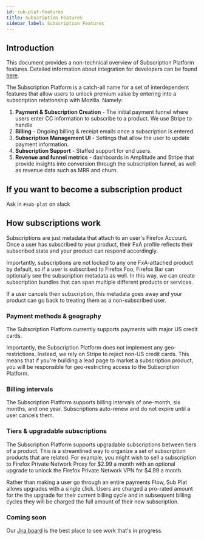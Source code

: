 ```yaml
---
id: sub-plat-features
title: Subscription Features
sidebar_label: Subscription Features
---
```


## Introduction

This document provides a non-technical overview of Subscription Platform features. Detailed information about integration for developers can be found [here][team page].

The Subscription Platform is a catch-all name for a set of interdependent features that allow users to unlock premium value by entering into a subscription relationship with Mozilla. Namely:

1. **Payment & Subscription Creation** - The initial payment funnel where users enter CC information to subscribe to a product. We use Stripe to handle
2. **Billing** - Ongoing billing & receipt emails once a subscription is entered.
3. **Subscription Management UI** - Settings that allow the user to update payment information.
4. **Subscription Support** - Staffed support for end users.
5. **Revenue and funnel metrics** - dashboards in Amplitude and Stripe that provide insights into conversion through the subscription funnel, as well as revenue data such as MRR and churn.


## If you want to become a subscription product

Ask in `#sub-plat` on slack

## How subscriptions work

Subscriptions are just metadata that attach to an user's Firefox Account. Once a user has subscribed to your product, their FxA profile reflects their subscribed state and your product can respond accordingly.

Importantly, subscriptions are not locked to any one FxA-attached product by default, so if a user is subscribed to Firefox Foo, Firefox Bar can optionally see the subscription metadata as well. In this way, we can create subscription bundles that can span multiple different products or services.

If a user cancels their subscription, this metadata goes away and your product can go back to treating them as a non-subscribed user.

### Payment methods & geography

The Subscription Platform currently supports payments with major US credit cards.

Importantly, the Subscription Platform does not implement any geo-restrictions. Instead, we rely on Stripe to reject non-US credit cards. This means that if you're building a lead page to market a subscription product, you will be responsible for geo-restricting access to the Subscription Platform.

### Billing intervals

The Subscription Platform supports billing intervals of one-month, six months, and one year. Subscriptions auto-renew and do not expire until a user cancels them.

### Tiers & upgradable subscriptions

The Subscription Platform supports upgradable subscriptions between tiers of a product. This is a streamlined way to organize a set of subscription products that are related. For example, you might wish to sell a subscription to Firefox Private Network Proxy for $2.99 a month with an optional upgrade to unlock the Firefox Private Network VPN for $4.99 a month.

Rather than making a user go through an entire payments Flow, Sub Plat allows upgrades with a single click. Users are charged a pro-rated amount for the the upgrade for their current billing cycle and in subsequent billing cycles they will be charged the full amount of their new subscription.

### Coming soon

Our [Jira board][Jira board] is the best place to see work that's in progress.

[team page]: /ecosystem-platform/docs/process/integration-with-subscription-platform
[jira board]: https://jira.mozilla.com/secure/RapidBoard.jspa?rapidView=360&projectKey=FXA&view=detail&selectedIssue=FXA-1901&quickFilter=1923#